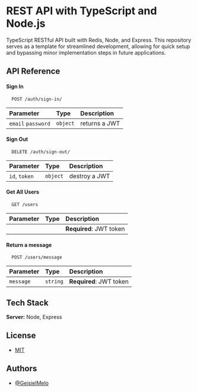 
# REST API with TypeScript and Node.js

TypeScript RESTful API built with Redis, Node, and Express. This repository serves as a template for streamlined development, allowing for quick setup and bypassing minor implementation steps in future applications.

## API Reference

#### Sign In

```http
  POST /auth/sign-in/
```

| Parameter | Type     | Description                |
| :-------- | :------- | :------------------------- |
| `email` `password` | `object` | returns a JWT |

#### Sign Out

```http
  DELETE /auth/sign-out/
```

| Parameter | Type     | Description                |
| :-------- | :------- | :------------------------- |
| `id`, `token`| `object` | destroy a JWT |

#### Get All Users

```http
  GET /users
```

| Parameter | Type     | Description                |
| :-------- | :------- | :------------------------- |
|  |  | **Required**: JWT token |

#### Return a message

```http
  POST /users/message
```

| Parameter | Type     | Description                |
| :-------- | :------- | :------------------------- |
| `message` | `string` | **Required**: JWT token |

## Tech Stack

**Server:** Node, Express


## License

- [MIT](https://choosealicense.com/licenses/mit/)


## Authors

- [@GeisielMelo](https://www.github.com/GeisielMelo)

